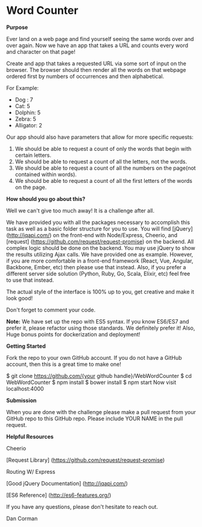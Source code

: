 # Word Counter

**Purpose**

Ever land on a web page and find yourself seeing the same words over and over again. Now we have an app that takes a URL and counts every word and character on that page!

Create and app that takes a requested URL via some sort of input on the browser. The browser should then render all the words on that webpage ordered first by numbers of occurrences and then alphabetical. 

For Example:

- Dog : 7
- Cat: 5
- Dolphin: 5
- Zebra: 5
- Alligator: 2

Our app should also have parameters that allow for more specific requests:
1. We should be able to request a count of only the words that begin with certain letters.
1. We should be able to request a count of all the letters, not the words.
1. We should be able to request a count of all the numbers on the page(not contained within words).
1. We should be able to request a count of all the first letters of the words on the page.

**How should you go about this?**

Well we can't give too much away! It is a challenge after all.

We have provided you with all the packages necessary to accomplish this task as well as a basic folder structure for you to use. You will find [jQuery] (http://jqapi.com/) on the front-end with Node/Express, Cheerio, and [request] (https://github.com/request/request-promise) on the backend. All complex logic should be done on the backend. You may use jQuery to show the results utilizing Ajax calls. We have provided one as example. However, if you are more comfortable in a front-end framework (React, Vue, Angular, Backbone, Ember, etc) then please use that instead. Also, if you prefer a different server side solution (Python, Ruby, Go, Scala, Elixir, etc) feel free to use that instead.

The actual style of the interface is 100% up to you, get creative and make it look good!

Don't forget to comment your code.

**Note:** We have set up the repo with ES5 syntax. If you know ES6/ES7 and prefer it, please refactor using those standards. We definitely prefer it! Also, Huge bonus points for dockerization and deployment!

**Getting Started**

Fork the repo to your own GitHub account. If you do not have a GitHub account, then this is a great time to make one!

$ git clone https://github.com/{your github handle}/WebWordCounter
$ cd WebWordCounter
$ npm install
$ bower install
$ npm start
Now visit localhost:4000

**Submission**

When you are done with the challenge please make a pull request from your GitHub repo to this GitHub repo. Please include YOUR NAME in the pull request.

**Helpful Resources**

Cheerio

[Request Library] (https://github.com/request/request-promise)

Routing W/ Express

[Good jQuery Documentation] (http://jqapi.com/)

[ES6 Reference] (http://es6-features.org/)

If you have any questions, please don't hesitate to reach out.

Dan Corman
